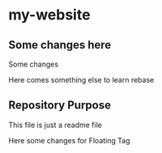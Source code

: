 # my-website

## Some changes here

Some changes

Here comes something else to learn rebase

## Repository Purpose

This file is just a readme file

Here some changes for Floating Tag
